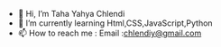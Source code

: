 - 👋 Hi, I’m Taha Yahya Chlendi
- 🌱 I’m currently learning Html,CSS,JavaScript,Python
- 📫 How to reach me : Email :chlendiy@gmail.com

<!---
yahyachlendi/yahyachlendi is a ✨ special ✨ repository because its `README.md` (this file) appears on your GitHub profile.
You can click the Preview link to take a look at your changes.
--->

